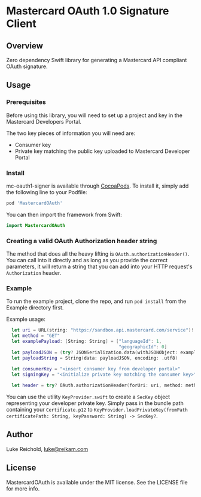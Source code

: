 # Mastercard OAuth 1.0 Signature Client

## Overview

Zero dependency Swift library for generating a Mastercard API compliant OAuth signature.

## Usage

### Prerequisites

Before using this library, you will need to set up a project and key in the Mastercard Developers Portal.

The two key pieces of information you will need are:

- Consumer key
- Private key matching the public key uploaded to Mastercard Developer Portal

### Install

mc-oauth1-signer is available through [CocoaPods](https://cocoapods.org). To install it, simply add the following line to your Podfile:

```ruby
pod 'MastercardOAuth'

```
You can then import the framework from Swift:
```swift
import MastercardOAuth
```

### Creating a valid OAuth Authorization header string

The method that does all the heavy lifting is `OAuth.authorizationHeader()`. You can call into it directly and as long as you provide the correct parameters, it will return a string that you can add into your HTTP request's `Authorization` header.

### Example

To run the example project, clone the repo, and run `pod install` from the Example directory first.

Example usage:

```swift
  let uri = URL(string: "https://sandbox.api.mastercard.com/service")!
  let method = "GET"
  let examplePayload: [String: String] = ["languageId": 1,
                                          "geographicId": 0]
  let payloadJSON = (try? JSONSerialization.data(withJSONObject: examplePayload, options: [])) ?? Data()
  let payloadString = String(data: payloadJSON, encoding: .utf8)
  
  let consumerKey = "<insert consumer key from developer portal>"
  let signingKey = "<initialize private key matching the consumer key>"

  let header = try? OAuth.authorizationHeader(forUri: uri, method: method, payload: payloadString, consumerKey: consumerKey, signingPrivateKey: myPrivateKey)

```

You can use the utility `KeyProvider.swift` to create a `SecKey` object representing your developer private key. Simply pass in the bundle path containing your `Certificate.p12` to `KeyProvider.loadPrivateKey(fromPath certificatePath: String, keyPassword: String) -> SecKey?`.

## Author

Luke Reichold, luke@reikam.com

## License

MastercardOAuth is available under the MIT license. See the LICENSE file for more info.
